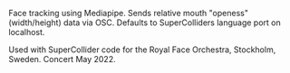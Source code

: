 Face tracking using Mediapipe. Sends relative mouth "openess" (width/height) data via OSC.
Defaults to SuperColliders language port on localhost.

Used with SuperCollider code for the Royal Face Orchestra, Stockholm, Sweden.
Concert May 2022.
